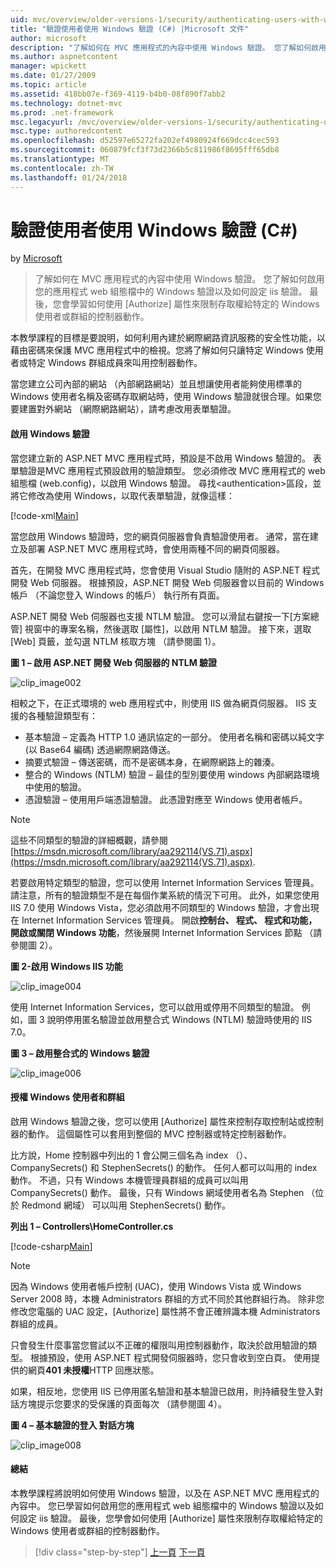 ```yaml
---
uid: mvc/overview/older-versions-1/security/authenticating-users-with-windows-authentication-cs
title: "驗證使用者使用 Windows 驗證 (C#) |Microsoft 文件"
author: microsoft
description: "了解如何在 MVC 應用程式的內容中使用 Windows 驗證。 您了解如何啟用 Windows 驗證，在您的應用程式 web co..."
ms.author: aspnetcontent
manager: wpickett
ms.date: 01/27/2009
ms.topic: article
ms.assetid: 418bb07e-f369-4119-b4b0-08f890f7abb2
ms.technology: dotnet-mvc
ms.prod: .net-framework
msc.legacyurl: /mvc/overview/older-versions-1/security/authenticating-users-with-windows-authentication-cs
msc.type: authoredcontent
ms.openlocfilehash: d52597e65272fa202ef4980924f669dcc4cec593
ms.sourcegitcommit: 060879fcf3f73d2366b5c811986f8695fff65db8
ms.translationtype: MT
ms.contentlocale: zh-TW
ms.lasthandoff: 01/24/2018
---
```

<a name="authenticating-users-with-windows-authentication-c"></a>驗證使用者使用 Windows 驗證 (C#)
====================
by [Microsoft](https://github.com/microsoft)

> 了解如何在 MVC 應用程式的內容中使用 Windows 驗證。 您了解如何啟用您的應用程式 web 組態檔中的 Windows 驗證以及如何設定 iis 驗證。 最後，您會學習如何使用 [Authorize] 屬性來限制存取權給特定的 Windows 使用者或群組的控制器動作。


本教學課程的目標是要說明，如何利用內建於網際網路資訊服務的安全性功能，以藉由密碼來保護 MVC 應用程式中的檢視。您將了解如何只讓特定 Windows 使用者或特定 Windows 群組成員來叫用控制器動作。

當您建立公司內部的網站 （內部網路網站）並且想讓使用者能夠使用標準的 Windows 使用者名稱及密碼存取網站時，使用 Windows 驗證就很合理。如果您要建置對外網站 （網際網路網站），請考慮改用表單驗證。

#### <a name="enabling-windows-authentication"></a>啟用 Windows 驗證

當您建立新的 ASP.NET MVC 應用程式時，預設是不啟用 Windows 驗證的。 表單驗證是MVC 應用程式預設啟用的驗證類型。 您必須修改 MVC 應用程式的 web 組態檔 (web.config)，以啟用 Windows 驗證。 尋找&lt;authentication&gt;區段，並將它修改為使用 Windows，以取代表單驗證，就像這樣：

[!code-xml[Main](authenticating-users-with-windows-authentication-cs/samples/sample1.xml)]

當您啟用 Windows 驗證時，您的網頁伺服器會負責驗證使用者。 通常，當在建立及部署 ASP.NET MVC 應用程式時，會使用兩種不同的網頁伺服器。

首先，在開發 MVC 應用程式時，您會使用 Visual Studio 隨附的 ASP.NET 程式開發 Web 伺服器。 根據預設，ASP.NET 開發 Web 伺服器會以目前的 Windows 帳戶 （不論您登入 Windows 的帳戶） 執行所有頁面。

ASP.NET 開發 Web 伺服器也支援 NTLM 驗證。 您可以滑鼠右鍵按一下[方案總管] 視窗中的專案名稱，然後選取 [屬性]，以啟用 NTLM 驗證。 接下來，選取 [Web] 頁籤，並勾選 NTLM 核取方塊 （請參閱圖 1）。

**圖 1 – 啟用 ASP.NET 開發 Web 伺服器的 NTLM 驗證**

![clip_image002](authenticating-users-with-windows-authentication-cs/_static/image1.jpg)

相較之下，在正式環境的 web 應用程式中，則使用 IIS 做為網頁伺服器。 IIS 支援的各種驗證類型有：

- 基本驗證 – 定義為 HTTP 1.0 通訊協定的一部分。 使用者名稱和密碼以純文字 (以 Base64 編碼) 透過網際網路傳送。 
- 摘要式驗證 – 傳送密碼，而不是密碼本身，在網際網路上的雜湊。
- 整合的 Windows (NTLM) 驗證 – 最佳的型別要使用 windows 內部網路環境中使用的驗證。
- 憑證驗證 – 使用用戶端憑證驗證。 此憑證對應至 Windows 使用者帳戶。

> [!NOTE] 
> 
> 這些不同類型的驗證的詳細概觀，請參閱[https://msdn.microsoft.com/library/aa292114(VS.71).aspx](https://msdn.microsoft.com/library/aa292114(VS.71).aspx).


若要啟用特定類型的驗證，您可以使用 Internet Information Services 管理員。 請注意，所有的驗證類型不是在每個作業系統的情況下可用。 此外，如果您使用 IIS 7.0 使用 Windows Vista，您必須啟用不同類型的 Windows 驗證，才會出現在 Internet Information Services 管理員。 開啟**控制台、 程式、 程式和功能，開啟或關閉 Windows 功能**，然後展開 Internet Information Services 節點 （請參閱圖 2）。

**圖 2-啟用 Windows IIS 功能**

![clip_image004](authenticating-users-with-windows-authentication-cs/_static/image2.jpg)

使用 Internet Information Services，您可以啟用或停用不同類型的驗證。 例如，圖 3 說明停用匿名驗證並啟用整合式 Windows (NTLM) 驗證時使用的 IIS 7.0。

**圖 3 – 啟用整合式的 Windows 驗證**

![clip_image006](authenticating-users-with-windows-authentication-cs/_static/image3.jpg)

#### <a name="authorizing-windows-users-and-groups"></a>授權 Windows 使用者和群組

啟用 Windows 驗證之後，您可以使用 [Authorize] 屬性來控制存取控制站或控制器的動作。 這個屬性可以套用到整個的 MVC 控制器或特定控制器動作。

比方說，Home 控制器中列出的 1 會公開三個名為 index （）、 CompanySecrets() 和 StephenSecrets() 的動作。 任何人都可以叫用的 index 動作。 不過，只有 Windows 本機管理員群組的成員可以叫用 CompanySecrets() 動作。 最後，只有 Windows 網域使用者名為 Stephen （位於 Redmond 網域） 可以叫用 StephenSecrets() 動作。

**列出 1 – Controllers\HomeController.cs**

[!code-csharp[Main](authenticating-users-with-windows-authentication-cs/samples/sample2.cs)]

> [!NOTE] 
> 
> 因為 Windows 使用者帳戶控制 (UAC)，使用 Windows Vista 或 Windows Server 2008 時，本機 Administrators 群組的方式不同於其他群組行為。 除非您修改您電腦的 UAC 設定，[Authorize] 屬性將不會正確辨識本機 Administrators 群組的成員。


只會發生什麼事當您嘗試以不正確的權限叫用控制器動作，取決於啟用驗證的類型。 根據預設，使用 ASP.NET 程式開發伺服器時，您只會收到空白頁。 使用提供的網頁**401 未授權**HTTP 回應狀態。

如果，相反地，您使用 IIS 已停用匿名驗證和基本驗證已啟用，則持續發生登入對話方塊提示您要求的受保護的頁面每次 （請參閱圖 4）。

**圖 4 – 基本驗證的登入 對話方塊**

![clip_image008](authenticating-users-with-windows-authentication-cs/_static/image4.jpg)

#### <a name="summary"></a>總結

本教學課程將說明如何使用 Windows 驗證，以及在 ASP.NET MVC 應用程式的內容中。 您已學習如何啟用您的應用程式 web 組態檔中的 Windows 驗證以及如何設定 iis 驗證。 最後，您學會如何使用 [Authorize] 屬性來限制存取權給特定的 Windows 使用者或群組的控制器動作。

>[!div class="step-by-step"]
[上一頁](authenticating-users-with-forms-authentication-cs.md)
[下一頁](preventing-javascript-injection-attacks-cs.md)
